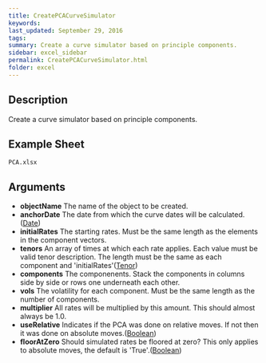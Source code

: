 ```yaml
---
title: CreatePCACurveSimulator
keywords:
last_updated: September 29, 2016
tags:
summary: Create a curve simulator based on principle components.
sidebar: excel_sidebar
permalink: CreatePCACurveSimulator.html
folder: excel
---
```


## Description
Create a curve simulator based on principle components.

<!--HUMAN EDIT START-->

<!--## Details-->

<!--HUMAN EDIT END-->

## Example Sheet

    PCA.xlsx

## Arguments

* **objectName** The name of the object to be created.
* **anchorDate** The date from which the curve dates will be calculated.([Date](Date.html))
* **initialRates** The starting rates.  Must be the same length as the elements in the component vectors.
* **tenors** An array of times at which each rate applies.  Each value must be valid tenor description.  The length must be the same as each component and 'initialRates'([Tenor](Tenor.html))
* **components** The componenents.  Stack the components in columns side by side or rows one underneath each other.
* **vols** The volatility for each component.  Must be the same length as the number of components.
* **multiplier** All rates will be multiplied by this amount.  This should almost always be 1.0.
* **useRelative** Indicates if the PCA was done on relative moves.  If not then it was done on absolute moves.([Boolean](Boolean.html))
* **floorAtZero** Should simulated rates be floored at zero?  This only applies to absolute moves, the default is 'True'.([Boolean](Boolean.html))

<!--HUMAN EDIT START-->

<!--## Validation-->

<!--HUMAN EDIT END-->

